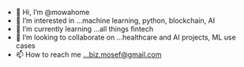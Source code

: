 - 👋 Hi, I’m @mowahome
- 👀 I’m interested in ...machine learning, python, blockchain, AI
- 🌱 I’m currently learning ...all things fintech
- 💞️ I’m looking to collaborate on ...healthcare and AI projects, ML use cases
- 📫 How to reach me ...biz.mosef@gmail.com

<!---
mowahome/mowahome is a ✨ special ✨ repository because its `README.md` (this file) appears on your GitHub profile.
You can click the Preview link to take a look at your changes.
--->
